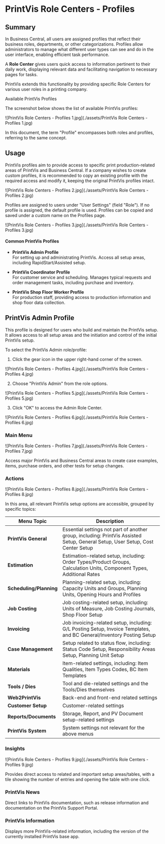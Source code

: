 # PrintVis Role Centers - Profiles

## Summary

In Business Central, all users are assigned profiles that reflect their business roles, departments, or other categorizations. Profiles allow administrators to manage what different user types can see and do in the user interface, enabling efficient task performance.

A **Role Center** gives users quick access to information pertinent to their daily work, displaying relevant data and facilitating navigation to necessary pages for tasks.

PrintVis extends this functionality by providing specific Role Centers for various user roles in a printing company.

 Available PrintVis Profiles

The screenshot below shows the list of available PrintVis profiles:

![PrintVis Role Centers - Profiles 1.jpg](./assets/PrintVis Role Centers - Profiles 1.jpg)

In this document, the term "Profile" encompasses both roles and profiles, referring to the same concept.

## Usage

PrintVis profiles aim to provide access to specific print production-related areas of PrintVis and Business Central. If a company wishes to create custom profiles, it is recommended to copy an existing profile with the required access and modify it, keeping the original PrintVis profiles intact.

![PrintVis Role Centers - Profiles 2.jpg](./assets/PrintVis Role Centers - Profiles 2.jpg)

Profiles are assigned to users under "User Settings" (field "Role"). If no profile is assigned, the default profile is used. Profiles can be copied and saved under a custom name on the Profiles page.

![PrintVis Role Centers - Profiles 3.jpg](./assets/PrintVis Role Centers - Profiles 3.jpg)

#### Common PrintVis Profiles

- **PrintVis Admin Profile**  
  For setting up and administrating PrintVis. Access all setup areas, including RapidStart/Assisted setup.

- **PrintVis Coordinator Profile**  
  For customer service and scheduling. Manages typical requests and order management tasks, including purchase and inventory.

- **PrintVis Shop Floor Worker Profile**  
  For production staff, providing access to production information and shop floor data collection.

## PrintVis Admin Profile

This profile is designed for users who build and maintain the PrintVis setup. It allows access to all setup areas and the initiation and control of the initial PrintVis setup.

To select the PrintVis Admin role/profile:
1. Click the gear icon in the upper right-hand corner of the screen.

![PrintVis Role Centers - Profiles 4.jpg](./assets/PrintVis Role Centers - Profiles 4.jpg)

2. Choose "PrintVis Admin" from the role options.

![PrintVis Role Centers - Profiles 5.jpg](./assets/PrintVis Role Centers - Profiles 5.jpg)

3. Click "OK" to access the Admin Role Center.

![PrintVis Role Centers - Profiles 6.jpg](./assets/PrintVis Role Centers - Profiles 6.jpg)

### Main Menu

![PrintVis Role Centers - Profiles 7.jpg](./assets/PrintVis Role Centers - Profiles 7.jpg)

Access major PrintVis and Business Central areas to create case examples, items, purchase orders, and other tests for setup changes.

### Actions

![PrintVis Role Centers - Profiles 8.jpg](./assets/PrintVis Role Centers - Profiles 8.jpg)

In this area, all relevant PrintVis setup options are accessible, grouped by specific topics:

| Menu Topic          | Description                                                                                       |
|---------------------|---------------------------------------------------------------------------------------------------|
| **PrintVis General** | Essential settings not part of another group, including: PrintVis Assisted Setup, General Setup, User Setup, Cost Center Setup |
| **Estimation**       | Estimation-related setup, including: Order Types/Product Groups, Calculation Units, Component Types, Additional Rates |
| **Scheduling/Planning** | Planning-related setup, including: Capacity Units and Groups, Planning Units, Opening Hours and Profiles |
| **Job Costing**      | Job costing-related setup, including: Units of Measure, Job Costing Journals, Shop Floor Setup |
| **Invoicing**        | Job invoicing-related setup, including: G/L Posting Setup, Invoice Templates, and BC General/Inventory Posting Setup |
| **Case Management**  | Setup related to status flow, including: Status Code Setup, Responsibility Areas Setup, Planning Unit Setup |
| **Materials**        | Item-related settings, including: Item Qualities, Item Types Codes, BC Item Templates |
| **Tools / Dies**     | Tool and die-related settings and the Tools/Dies themselves |
| **Web2PrintVis**     | Back-end and front-end related settings |
| **Customer Setup**   | Customer-related settings |
| **Reports/Documents** | Storage, Report, and PV Document setup-related settings |
| **PrintVis System**  | System settings not relevant for the above menus |

### Insights

![PrintVis Role Centers - Profiles 9.jpg](./assets/PrintVis Role Centers - Profiles 9.jpg)

Provides direct access to related and important setup areas/tables, with a tile showing the number of entries and opening the table with one click.

### PrintVis News

Direct links to PrintVis documentation, such as release information and documentation on the PrintVis Support Portal.

### PrintVis Information

Displays more PrintVis-related information, including the version of the currently installed PrintVis base app.